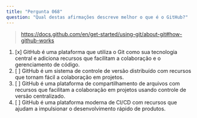 ```yaml
---
title: "Pergunta 068"
question: "Qual destas afirmações descreve melhor o que é o GitHub?"
---
```



> https://docs.github.com/en/get-started/using-git/about-git#how-github-works
1. [x] GitHub é uma plataforma que utiliza o Git como sua tecnologia central e adiciona recursos que facilitam a colaboração e o gerenciamento de código. 
1. [ ] GitHub é um sistema de controle de versão distribuído com recursos que tornam fácil a colaboração em projetos.
1. [ ] GitHub é uma plataforma de compartilhamento de arquivos com recursos que facilitam a colaboração em projetos usando controle de versão centralizado.
1. [ ] GitHub é uma plataforma moderna de CI/CD com recursos que ajudam a impulsionar o desenvolvimento rápido de produtos.
